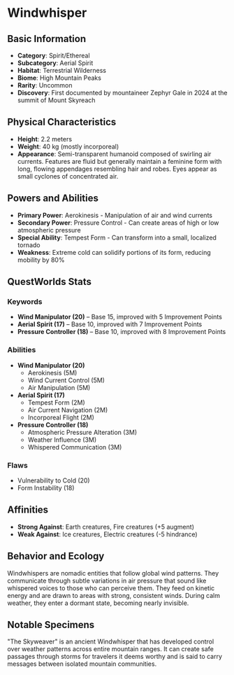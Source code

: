 # Windwhisper

## Basic Information
- **Category**: Spirit/Ethereal
- **Subcategory**: Aerial Spirit
- **Habitat**: Terrestrial Wilderness
- **Biome**: High Mountain Peaks
- **Rarity**: Uncommon
- **Discovery**: First documented by mountaineer Zephyr Gale in 2024 at the summit of Mount Skyreach

## Physical Characteristics
- **Height**: 2.2 meters
- **Weight**: 40 kg (mostly incorporeal)
- **Appearance**: Semi-transparent humanoid composed of swirling air currents. Features are fluid but generally maintain a feminine form with long, flowing appendages resembling hair and robes. Eyes appear as small cyclones of concentrated air.

## Powers and Abilities
- **Primary Power**: Aerokinesis - Manipulation of air and wind currents
- **Secondary Power**: Pressure Control - Can create areas of high or low atmospheric pressure
- **Special Ability**: Tempest Form - Can transform into a small, localized tornado
- **Weakness**: Extreme cold can solidify portions of its form, reducing mobility by 80%

## QuestWorlds Stats

### Keywords
- **Wind Manipulator (20)** – Base 15, improved with 5 Improvement Points
- **Aerial Spirit (17)** – Base 10, improved with 7 Improvement Points
- **Pressure Controller (18)** – Base 10, improved with 8 Improvement Points

### Abilities
- **Wind Manipulator (20)**
  - Aerokinesis (5M)
  - Wind Current Control (5M)
  - Air Manipulation (5M)
- **Aerial Spirit (17)**
  - Tempest Form (2M)
  - Air Current Navigation (2M)
  - Incorporeal Flight (2M)
- **Pressure Controller (18)**
  - Atmospheric Pressure Alteration (3M)
  - Weather Influence (3M)
  - Whispered Communication (3M)

### Flaws
- Vulnerability to Cold (20)
- Form Instability (18)

## Affinities
- **Strong Against**: Earth creatures, Fire creatures (+5 augment)
- **Weak Against**: Ice creatures, Electric creatures (-5 hindrance)

## Behavior and Ecology
Windwhispers are nomadic entities that follow global wind patterns. They communicate through subtle variations in air pressure that sound like whispered voices to those who can perceive them. They feed on kinetic energy and are drawn to areas with strong, consistent winds. During calm weather, they enter a dormant state, becoming nearly invisible.

## Notable Specimens
"The Skyweaver" is an ancient Windwhisper that has developed control over weather patterns across entire mountain ranges. It can create safe passages through storms for travelers it deems worthy and is said to carry messages between isolated mountain communities.
